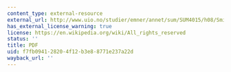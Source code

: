 ```yaml
---
content_type: external-resource
external_url: http://www.uio.no/studier/emner/annet/sum/SUM4015/h08/Smit.pdf
has_external_license_warning: true
license: https://en.wikipedia.org/wiki/All_rights_reserved
status: ''
title: PDF
uid: f7fb0941-2820-4f12-b3e8-8771e237a22d
wayback_url: ''
---
```

